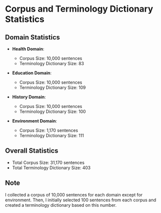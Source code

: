 #  Corpus and Terminology Dictionary Statistics

## Domain Statistics

- **Health Domain**:
  - Corpus Size: 10,000 sentences
  - Terminology Dictionary Size: 83

- **Education Domain**:
  - Corpus Size: 10,000 sentences
  - Terminology Dictionary Size: 109

- **History Domain**:
  - Corpus Size: 10,000 sentences
  - Terminology Dictionary Size: 100

- **Environment Domain**:
  - Corpus Size: 1,170 sentences
  - Terminology Dictionary Size: 111

## Overall Statistics

- Total Corpus Size: 31,170 sentences
- Total Terminology Dictionary Size: 403

## Note

I collected a corpus of 10,000 sentences for each domain except for environment. Then, I initially selected 100 sentences from each corpus and created a terminology dictionary based on this number.
